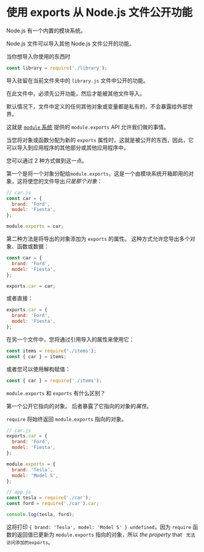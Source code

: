 # 使用 exports 从 Node.js 文件公开功能

Node.js 有一个内置的模块系统。

Node.js 文件可以导入其他 Node.js 文件公开的功能。

当你想导入你使用的东西时

```js
const library = require('./library');
```

导入驻留在当前文件夹中的 `library.js` 文件中公开的功能。

在此文件中，必须先公开功能，然后才能被其他文件导入。

默认情况下，文件中定义的任何其他对象或变量都是私有的，不会暴露给外部世界。

这就是 [`module` 系统](https://nodejs.org/api/modules.html) 提供的 `module.exports` API 允许我们做的事情。

当您将对象或函数分配为新的 `exports` 属性时，这就是被公开的东西，因此，它可以导入到应用程序的其他部分或其他应用程序中。

您可以通过 2 种方式做到这一点。

第一个是将一个对象分配给`module.exports`，这是一个由模块系统开箱即用的对象，这将使您的文件导出*只是那个对象*：

```js
// car.js
const car = {
  brand: 'Ford',
  model: 'Fiesta',
};

module.exports = car;
```

第二种方法是将导出的对象添加为 `exports` 的属性。 这种方式允许您导出多个对象、函数或数据：

```js
const car = {
  brand: 'Ford',
  model: 'Fiesta',
};

exports.car = car;
```

或者直接：

```js
exports.car = {
  brand: 'Ford',
  model: 'Fiesta',
};
```

在另一个文件中，您将通过引用导入的属性来使用它：

```js
const items = require('./items');
const { car } = items;
```

或者您可以使用解构赋值：

```js
const { car } = require('./items');
```

`module.exports` 和 `exports` 有什么区别？

第一个公开它指向的对象。 后者暴露了它指向的对象的*属性*。

`require` 将始终返回 `module.exports` 指向的对象。

```js
// car.js
exports.car = {
  brand: 'Ford',
  model: 'Fiesta',
};

module.exports = {
  brand: 'Tesla',
  model: 'Model S',
};

// app.js
const tesla = require('./car');
const ford = require('./car').car;

console.log(tesla, ford);
```

这将打印 `{ brand: 'Tesla', model: 'Model S' } undefined`，因为 `require` 函数的返回值已更新为 `module.exports` 指向的对象，所以 *the property* that ` 无法访问添加的exports`。